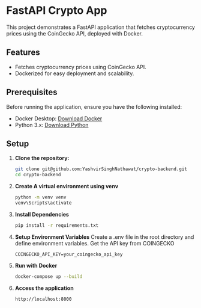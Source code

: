 # FastAPI Crypto App

This project demonstrates a FastAPI application that fetches cryptocurrency prices using the CoinGecko API, deployed with Docker.

## Features

- Fetches cryptocurrency prices using CoinGecko API.
- Dockerized for easy deployment and scalability.

## Prerequisites

Before running the application, ensure you have the following installed:

- Docker Desktop: [Download Docker](https://www.docker.com/products/docker-desktop)
- Python 3.x: [Download Python](https://www.python.org/downloads/)

## Setup

1. **Clone the repository:**

   ```bash
   git clone git@github.com:YashvirSinghNathawat/crypto-backend.git
   cd crypto-backend

2. **Create A virtual environment using venv**
    ```bash
    python -m venv venv
    venv\Scripts\activate

3. **Install Dependencies**
   ```bash
   pip install -r requirements.txt

4. **Setup Environment Variables**
    Create a .env file in the root directory and define environment variables. Get the API key from COINGECKO
    ```plaintext
    COINGECKO_API_KEY=your_coingecko_api_key

5. **Run with Docker**
    ```bash
    docker-compose up --build

6. **Access the application**
    ```bash
    http://localhost:8000